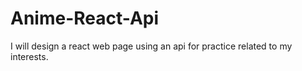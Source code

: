 # Anime-React-Api
I will design a react web page using an api for practice related to my interests.
